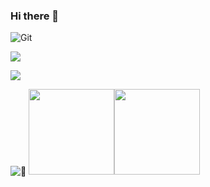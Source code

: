 ### Hi there 👋

<!--
**yangbuyiya/yangbuyiya** is a ✨ _special_ ✨ repository because its `README.md` (this file) appears on your GitHub profile.

Here are some ideas to get you started:

- 🔭 I’m currently working on ...
- 🌱 I’m currently learning ...
- 👯 I’m looking to collaborate on ...
- 🤔 I’m looking for help with ...
- 💬 Ask me about ...
- 📫 How to reach me: ...
- 😄 Pronouns: ...
- ⚡ Fun fact: ...
-->
![Git](https://img.shields.io/badge/-Git-F05032?style=flat-square&logo=git&logoColor=white)


![](https://img.shields.io/badge/-%E6%9D%A8%E4%B8%8D%E6%98%93%E5%91%80-yellow)



![](https://github-readme-stats.vercel.app/api?username=yangbuyiya)

![👀](https://visitor-badge.glitch.me/badge?page_id=yangbuyiya.yangbuyiya&left_color=green&right_color=red)
<img align="" height="137px" src="https://github-readme-stats.vercel.app/api?username=yangbuyiya&hide_title=true&hide_border=true&show_icons=true&include_all_commits=true&line_height=21&bg_color=0,EC6C6C,FFD479,FFFC79,73FA79&theme=graywhite&locale=cn" /><img align="" height="137px" src="https://github-readme-stats.vercel.app/api/top-langs/?username=yangbuyiya&hide_title=true&hide_border=true&layout=compact&bg_color=0,73FA79,73FDFF,D783FF&theme=graywhite&locale=cn" />
